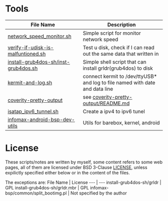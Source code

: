 Tools
====

| File Name | Description |
|-----------|-------------|
| [network_speed_monitor.sh](network_speed_monitor.sh) | Simple script for monitor network speed |
| [verify-if-udisk-is-malfuntioned.sh](verify-if-udisk-is-malfuntioned.sh) | Test u disk, check if I can read out the same data that written in |
| [install-grub4dos-sh/inst-grub4dos.sh](install-grub4dos-sh/inst-grub4dos.sh) | Simple shell script that can install grldr(grub4dos) to disk |
| [kermit-and-log.sh](kermit-and-log.sh) | connect kermit to /dev/ttyUSB* and log to file named with date and data line |
| [coverity-pretty-output](coverity-pretty-output/) | see [coverity-pretty-output/README.md](coverity-pretty-output/README.md) |
| [isatap_ipv6_tunnel.sh](isatap_ipv6_tunnel.sh) | Create a ipv4 to ipv6 tunel |
| [infomax-android-bsp-dev-utils](infomax-android-bsp-dev-utils/) | Utils for barebox, kernel, android |



License
===
These scripts/notes are written by myself, some content refers to some web pages,
all of them are licensed under BSD 3-Clause [LICENSE](LICENSE), 
unless expilictly specified either below or in the content of the files.

The exceptions are:
 File Name | License
 ---       | ---
 install-grub4dos-sh/grldr | GPL
 install-grub4dos-sh/grldr.mbr | GPL
 infomax-bsp/common/split_bootimg.pl | Not specified by the author


